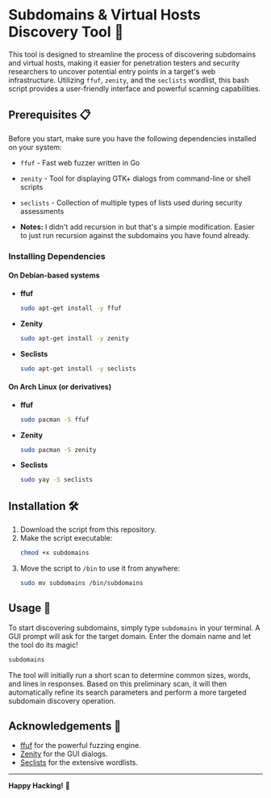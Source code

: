 # Subdomains & Virtual Hosts Discovery Tool 🚀

This tool is designed to streamline the process of discovering subdomains and virtual hosts, making it easier for penetration testers and security researchers to uncover potential entry points in a target's web infrastructure. Utilizing `ffuf`, `zenity`, and the `seclists` wordlist, this bash script provides a user-friendly interface and powerful scanning capabilities.

## Prerequisites 📋

Before you start, make sure you have the following dependencies installed on your system:

- `ffuf` - Fast web fuzzer written in Go
- `zenity` - Tool for displaying GTK+ dialogs from command-line or shell scripts
- `seclists` - Collection of multiple types of lists used during security assessments


- **Notes:** I didn't add recursion in but that's a simple modification. Easier to just run recursion against the subdomains you have found already.

### Installing Dependencies

#### On Debian-based systems
- **ffuf**
    ```bash
    sudo apt-get install -y ffuf
    ```
- **Zenity**
    ```bash
    sudo apt-get install -y zenity
    ```
- **Seclists**
    ```bash
    sudo apt-get install -y seclists
    ```

#### On Arch Linux (or derivatives)
- **ffuf**
    ```bash
    sudo pacman -S ffuf
    ```
- **Zenity**
    ```bash
    sudo pacman -S zenity
    ```
- **Seclists**
    ```bash
    sudo yay -S seclists
    ```

## Installation 🛠️

1. Download the script from this repository.
2. Make the script executable:
    ```bash
    chmod +x subdomains
    ```
3. Move the script to `/bin` to use it from anywhere:
    ```bash
    sudo mv subdomains /bin/subdomains
    ```

## Usage 📖

To start discovering subdomains, simply type `subdomains` in your terminal. A GUI prompt will ask for the target domain. Enter the domain name and let the tool do its magic!

```bash
subdomains
```

The tool will initially run a short scan to determine common sizes, words, and lines in responses. Based on this preliminary scan, it will then automatically refine its search parameters and perform a more targeted subdomain discovery operation.


## Acknowledgements 🙏

- [ffuf](https://github.com/ffuf/ffuf) for the powerful fuzzing engine.
- [Zenity](https://help.gnome.org/users/zenity/) for the GUI dialogs.
- [Seclists](https://github.com/danielmiessler/SecLists) for the extensive wordlists.

---

**Happy Hacking!** 🚀

